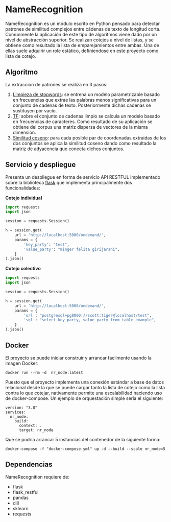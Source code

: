 # NameRecognition

NameRecognition es un módulo escrito en Python pensado para detectar patrones de similitud complejos entre cádenas de texto de longitud corta. Comunmente la aplicación de este tipo de algoritmos viene dado por un nivel de abstracción superior. Se realizan cotejos a nivel de listas, y se obtiene como resultado la lista de emparejamientos entre ambas. Una de ellas suele adquirir un role estático, definiendose en este proyecto como lista de cotejo.

## Algoritmo
La extracción de patrones se realiza en 3 pasos:
1) [Limpieza de stopwords](https://scikit-learn.org/stable/modules/generated/sklearn.feature_extraction.text.CountVectorizer.html): se entrena un modelo parametrizable basado en frecuencias que extrae las palabras menos significativas para un conjunto de cadenas de texto. Posteriormente dichas cadenas se sustituyen por vacío.
2) [TF](https://scikit-learn.org/stable/modules/generated/sklearn.feature_extraction.text.CountVectorizer.html): sobre el conjunto de cadenas limpio se calcula un modelo basado en frecuencias de caracteres. Como resultado de su aplicación se obtiene del corpus una matriz dispersa de vectores de la misma dimensión.
3) [Similitud coseno](https://scikit-learn.org/stable/modules/generated/sklearn.metrics.pairwise.cosine_similarity.html#sklearn.metrics.pairwise.cosine_similarity): para cada posible par de coordenadas extraidas de los dos conjuntos se aplica la similitud coseno dando como resultado la matriz de adyacencia que conecta dichos conjuntos.

## Servicio y despliegue
Presenta un despliegue en forma de servicio API RESTFUL implementado sobre la biblioteca [flask](https://flask.palletsprojects.com/en/1.1.x/) que implementa principalmente dos funcionalidades:

**Cotejo individual**

```python
import requests
import json

session = requests.Session()

h = session.get(
    url = 'http://localhost:5000/ondemand/',
    params = {
        'key_party': "test",
        'value_party': "minger felita girijarani",
    }
).json()
```

**Cotejo colectivo**
```python
import requests
import json

session = requests.Session()

h = session.get(
    url = 'http://localhost:5000/ondemand/',
    params = {
        'url': "postgresql+pg8000://scott:tiger@localhost/test",
        'sql': "select key_party, value_party from table_example",
    }
).json()
```

## Docker
El proyecto se puede iniciar construir y arrancar facilmente usando la imagen Docker:
```docker
docker run --rm -d  nr_node:latest
```
Puesto que el proyecto implementa una conexión estándar a base de datos relacional desde la que se puede cargar tanto la lista de cotejo como la lista contra lo que cotejar, nativamente permite una escalabilidad haciendo uso de docker-compose. Un ejemplo de orquestación simple sería el siguiente:
```docker
version: "3.8"
services:
  nr_node:
    build: 
      context: .
      target: nr_node
```

Que se podría arrancar 5 instancias del contenedor de la siguiente forma:
```docker
docker-compose -f "docker-compose.yml" up -d --build --scale nr_node=5
```

## Dependencias
NameRecognition requiere de:
* flask
* flask_restful
* pandas
* dill
* sklearn
* requests
